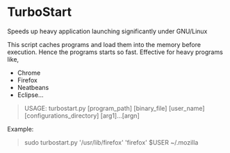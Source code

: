 # TurboStart
Speeds up heavy application launching significantly under GNU/Linux

This script caches programs and load them into the memory before execution. Hence the programs starts so fast. Effective for heavy programs like,

- Chrome
- Firefox
- Neatbeans
- Eclipse...

> USAGE: turbostart.py [program_path] [binary_file] [user_name] [configurations_directory] [arg1]...[argn]

Example:

> sudo turbostart.py '/usr/lib/firefox' 'firefox' $USER ~/.mozilla 
